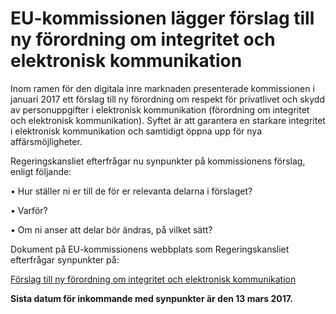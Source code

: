 # EU-kommissionen lägger förslag till ny förordning om integritet och elektronisk kommunikation

Inom ramen för den digitala inre marknaden presenterade kommissionen i januari 2017 ett förslag till ny förordning om respekt för privatlivet och skydd av personuppgifter i elektronisk kommunikation (förordning om integritet och elektronisk kommunikation). Syftet är att garantera en starkare integritet i elektronisk kommunikation och samtidigt öppna upp för nya affärsmöjligheter.


Regeringskansliet efterfrågar nu synpunkter på kommissionens förslag, enligt följande:

• Hur ställer ni er till de för er relevanta delarna i förslaget?

• Varför?

• Om ni anser att delar bör ändras, på vilket sätt?

Dokument på EU\-kommissionens webbplats som Regeringskansliet efterfrågar synpunkter på:

[Förslag till ny förordning om integritet och elektronisk kommunikation](https://ec.europa.eu/digital-single-market/en/news/proposal-regulation-privacy-and-electronic-communications "Förslag till ny förordning om integritet och elektronisk kommunikation")

**Sista datum för inkommande med synpunkter är den 13 mars 2017\.**
